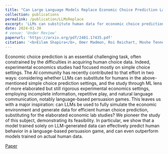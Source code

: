 ```yaml
---
title: "Can Large Language Models Replace Economic Choice Prediction Labs?"
collection: publications
permalink: /publication/LLMsReplace
excerpt: 'LLMs can substitute human data for economic choice prediction in language-based persuasion games'
date: 2024-01-30
# venue: 'Under Review'
paperurl: 'https://arxiv.org/pdf/2401.17435.pdf'
citation: '<b>Eilam Shapira</b>, Omer Madmon, Roi Reichart, Moshe Tennenholtz (2024). "Can Large Language Models Replace Economic Choice Prediction Labs?".'
---
```


Economic choice prediction is an essential challenging task, often constrained by the difficulties
in acquiring human choice data. Indeed, experimental economics studies had focused mostly on
simple choice settings. The AI community has
recently contributed to that effort in two ways:
considering whether LLMs can substitute for humans in the above-mentioned simple choice prediction settings, and the study through ML lens
of more elaborated but still rigorous experimental
economics settings, employing incomplete information, repetitive play, and natural language communication, notably language-based persuasion
games. This leaves us with a major inspiration:
can LLMs be used to fully simulate the economic
environment and generate data for efficient human choice prediction, substituting for the elaborated economic lab studies? We pioneer the study
of this subject, demonstrating its feasibility. In
particular, we show that a model trained solely
on LLM-generated data can effectively predict
human behavior in a language-based persuasion
game, and can even outperform models trained on
actual human data.

[Paper](https://arxiv.org/pdf/2401.17435.pdf)